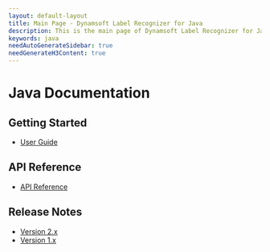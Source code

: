 ```yaml
---
layout: default-layout
title: Main Page - Dynamsoft Label Recognizer for Java
description: This is the main page of Dynamsoft Label Recognizer for Java Language.
keywords: java
needAutoGenerateSidebar: true
needGenerateH3Content: true
---
```


# Java Documentation

## Getting Started

- [User Guide](user-guide.md)

## API Reference

- [API Reference](api-reference/index.md)

## Release Notes

- [Version 2.x](release-notes/java-2.md)
- [Version 1.x](release-notes/java-1.md)
